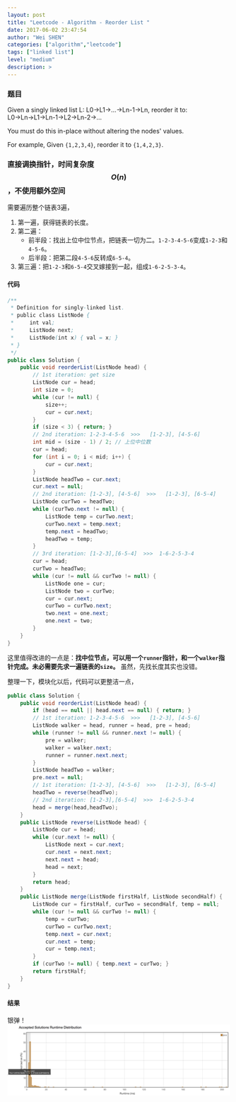 ```yaml
---
layout: post
title: "Leetcode - Algorithm - Reorder List "
date: 2017-06-02 23:47:54
author: "Wei SHEN"
categories: ["algorithm","leetcode"]
tags: ["linked list"]
level: "medium"
description: >
---
```


### 题目
Given a singly linked list L: L0→L1→…→Ln-1→Ln,
reorder it to: L0→Ln→L1→Ln-1→L2→Ln-2→…

You must do this in-place without altering the nodes' values.

For example,
Given `{1,2,3,4}`, reorder it to `{1,4,2,3}`.



### 直接调换指针，时间复杂度 $$O(n)$$，不使用额外空间
需要遍历整个链表3遍，
1. 第一遍，获得链表的长度。
2. 第二遍：
    * 前半段：找出上位中位节点，把链表一切为二。`1-2-3-4-5-6`变成`1-2-3`和`4-5-6`。
    * 后半段：把第二段`4-5-6`反转成`6-5-4`。
3. 第三遍：把`1-2-3`和`6-5-4`交叉嫁接到一起，组成`1-6-2-5-3-4`。

#### 代码
```java
/**
 * Definition for singly-linked list.
 * public class ListNode {
 *     int val;
 *     ListNode next;
 *     ListNode(int x) { val = x; }
 * }
 */
public class Solution {
    public void reorderList(ListNode head) {
        // 1st iteration: get size
        ListNode cur = head;
        int size = 0;
        while (cur != null) {
            size++;
            cur = cur.next;
        }
        if (size < 3) { return; }
        // 2nd iteration: 1-2-3-4-5-6  >>>   [1-2-3], [4-5-6]
        int mid = (size - 1) / 2; // 上位中位数
        cur = head;
        for (int i = 0; i < mid; i++) {
            cur = cur.next;
        }
        ListNode headTwo = cur.next;
        cur.next = null;
        // 2nd iteration: [1-2-3], [4-5-6]  >>>   [1-2-3], [6-5-4]
        ListNode curTwo = headTwo;
        while (curTwo.next != null) {
            ListNode temp = curTwo.next;
            curTwo.next = temp.next;
            temp.next = headTwo;
            headTwo = temp;
        }
        // 3rd iteration: [1-2-3],[6-5-4]  >>>  1-6-2-5-3-4
        cur = head;
        curTwo = headTwo;
        while (cur != null && curTwo != null) {
            ListNode one = cur;
            ListNode two = curTwo;
            cur = cur.next;
            curTwo = curTwo.next;
            two.next = one.next;
            one.next = two;
        }
    }
}
```

这里值得改进的一点是：**找中位节点，可以用一个`runner`指针，和一个`walker`指针完成。未必需要先求一遍链表的`size`。** 虽然，先找长度其实也没错。

整理一下，模块化以后，代码可以更整洁一点，
```java
public class Solution {
    public void reorderList(ListNode head) {
        if (head == null || head.next == null) { return; }
        // 1st iteration: 1-2-3-4-5-6  >>>   [1-2-3], [4-5-6]
        ListNode walker = head, runner = head, pre = head;
        while (runner != null && runner.next != null) {
            pre = walker;
            walker = walker.next;
            runner = runner.next.next;
        }
        ListNode headTwo = walker;
        pre.next = null;
        // 1st iteration: [1-2-3], [4-5-6]  >>>   [1-2-3], [6-5-4]
        headTwo = reverse(headTwo);
        // 2nd iteration: [1-2-3],[6-5-4]  >>>  1-6-2-5-3-4
        head = merge(head,headTwo);
    }
    public ListNode reverse(ListNode head) {
        ListNode cur = head;
        while (cur.next != null) {
            ListNode next = cur.next;
            cur.next = next.next;
            next.next = head;
            head = next;
        }
        return head;
    }
    public ListNode merge(ListNode firstHalf, ListNode secondHalf) {
        ListNode cur = firstHalf, curTwo = secondHalf, temp = null;
        while (cur != null && curTwo != null) {
            temp = curTwo;
            curTwo = curTwo.next;
            temp.next = cur.next;
            cur.next = temp;
            cur = temp.next;
        }
        if (curTwo != null) { temp.next = curTwo; }
        return firstHalf;
    }
}
```

#### 结果
银弹！
![reorder-list-1](/images/leetcode/reorder-list-1.png)
